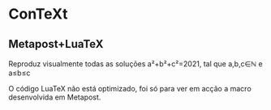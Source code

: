 ﻿# ConTeXt
## Metapost+LuaTeX

Reproduz visualmente todas as soluções a²+b²+c²=2021, tal que a,b,c∈ℕ e a≤b≤c

O código LuaTeX não está optimizado, foi só para ver em acção a macro desenvolvida em Metapost.